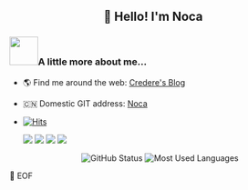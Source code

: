 <h2 align="center">👋 Hello! I'm Noca</h2>


### <img src="https://media.giphy.com/media/WUlplcMpOCEmTGBtBW/giphy.gif" width="50">A little more about me...


- 🌎 Find me around the web: [Credere's Blog](https://blog.credere.top)
- 🇨🇳 Domestic GIT address: [Noca](https://gitee.com/Noca)

- [![Hits](https://hits.seeyoufarm.com/api/count/incr/badge.svg?url=https%3A%2F%2Fgithub.com%2FLeoEchoAurora&count_bg=%2379C83D&title_bg=%23555555&icon=&icon_color=%23E7E7E7&title=Profile+views&edge_flat=false)](https://hits.seeyoufarm.com)

  ![](https://img.shields.io/badge/HTML-red?style=flat&logo=Html5)  ![](https://img.shields.io/badge/CSS-blue?style=flat&logo=css3)  ![](https://img.shields.io/badge/JavaScript-green?style=flat&logo=javascript)  ![](https://img.shields.io/badge/Vue.js-black?style=flat&logo=vue.js)

  <p align="center">
  	<img src="https://github-readme-stats.vercel.app/api?username=NocaTop&show_icons=true&theme=dracula" alt="GitHub Status">
  	<img src="https://github-readme-stats.vercel.app/api/top-langs/?username=NocaTop&layout=compact&theme=tokyonight" alt="Most Used Languages">
  </p>

💾 EOF







<!--
**LeoEchoAurora/LeoEchoAurora** is a ✨ _special_ ✨ repository because its `README.md` (this file) appears on your GitHub profile.

Here are some ideas to get you started:

- 🔭 I’m currently working on ...
- 🌱 I’m currently learning ...
- 👯 I’m looking to collaborate on ...
- 🤔 I’m looking for help with ...
- 💬 Ask me about ...
- 📫 How to reach me: ...
- 😄 Pronouns: ...
- ⚡ Fun fact: ...
-->
